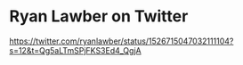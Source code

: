 <div><h1>Ryan Lawber on Twitter</h1></div>
<div><a href=https://twitter.com/ryanlawber/status/1526715047032111104?s=12&t=Qg5aLTmSPjFKS3Ed4_QgjA>https://twitter.com/ryanlawber/status/1526715047032111104?s=12&t=Qg5aLTmSPjFKS3Ed4_QgjA</a><br></div>

